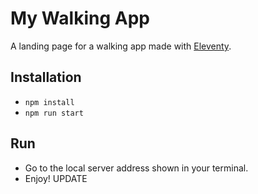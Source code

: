 # My Walking App

A landing page for a walking app made with [Eleventy](https://www.11ty.dev/).
## Installation

- `npm install`
- `npm run start`

## Run

- Go to the local server address shown in your terminal.
- Enjoy!
UPDATE